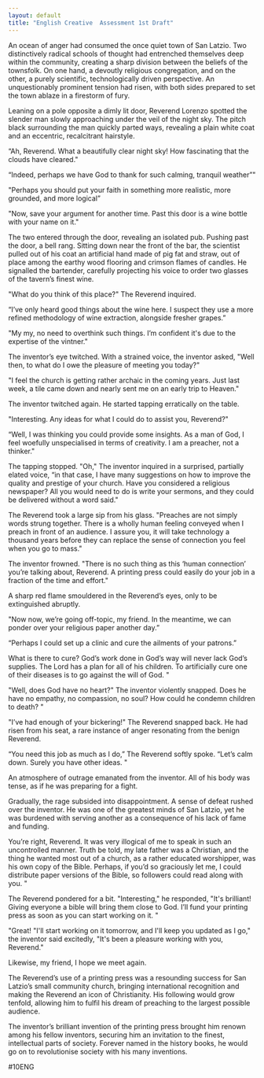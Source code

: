 ```yaml
---
layout: default
title: "English Creative  Assessment 1st Draft"
---
```


An ocean of anger had consumed the once quiet town of San Latzio. Two distinctively radical schools of thought had entrenched themselves deep within the community, creating a sharp division between the beliefs of the townsfolk. On one hand, a devoutly religious congregation, and on the other, a purely scientific, technologically driven perspective. An unquestionably prominent tension had risen, with both sides prepared to set the town ablaze in a firestorm of fury.

Leaning on a pole opposite a dimly lit door, Reverend Lorenzo spotted the slender man slowly approaching under the veil of the night sky. The pitch black surrounding the man quickly parted ways, revealing a plain white coat and an eccentric, recalcitrant hairstyle.

“Ah, Reverend. What a beautifully clear night sky! How fascinating that the clouds have cleared."

“Indeed, perhaps we have God to thank for such calming, tranquil weather”"

"Perhaps you should put your faith in something more realistic, more grounded, and more logical”

"Now, save your argument for another time. Past this door is a wine bottle with your name on it."

The two entered through the door, revealing an isolated pub. Pushing past the door, a bell rang. Sitting down near the front of the bar, the scientist pulled out of his coat an artificial hand made of pig fat and straw, out of place among the earthy wood flooring and crimson flames of candles. He signalled the bartender, carefully projecting his voice to order two glasses of the tavern’s finest wine.

"What do you think of this place?" The Reverend inquired.

“I’ve only heard good things about the wine here. I suspect they use a more refined methodology of wine extraction, alongside fresher grapes.”

"My my, no need to overthink such things. I’m confident it's due to the expertise of the vintner."

The inventor’s eye twitched. With a strained voice, the inventor asked, "Well then, to what do I owe the pleasure of meeting you today?"

"I feel the church is getting rather archaic in the coming years. Just last week, a tile came down and nearly sent me on an early trip to Heaven."

The inventor twitched again. He started tapping erratically on the table.

"Interesting. Any ideas for what I could do to assist you, Reverend?"

“Well, I was thinking you could provide some insights. As a man of God, I feel woefully unspecialised in terms of creativity. I am a preacher, not a thinker."

The tapping stopped. "Oh," The inventor inquired in a surprised, partially elated voice, “in that case, I have many suggestions on how to improve the quality and prestige of your church. Have you considered a religious newspaper? All you would need to do is write your sermons, and they could be delivered without a word said."

The Reverend took a large sip from his glass. "Preaches are not simply words strung together. There is a wholly human feeling conveyed when I preach in front of an audience. I assure you, it will take technology a thousand years before they can replace the sense of connection you feel when you go to mass."

The inventor frowned. "There is no such thing as this ‘human connection’ you’re talking about, Reverend. A printing press could easily do your job in a fraction of the time and effort."

A sharp red flame smouldered in the Reverend’s eyes, only to be extinguished abruptly.

"Now now, we’re going off-topic, my friend. In the meantime, we can ponder over your religious paper another day.”

“Perhaps I could set up a clinic and cure the ailments of your patrons.”

What is there to cure? God’s work done in God’s way will never lack God’s supplies. The Lord has a plan for all of his children. To artificially cure one of their diseases is to go against the will of God. "

"Well, does God have no heart?" The inventor violently snapped. Does he have no empathy, no compassion, no soul? How could he condemn children to death? "

"I’ve had enough of your bickering!" The Reverend snapped back. He had risen from his seat, a rare instance of anger resonating from the benign Reverend.

“You need this job as much as I do,” The Reverend softly spoke. “Let’s calm down. Surely you have other ideas. "

An atmosphere of outrage emanated from the inventor. All of his body was tense, as if he was preparing for a fight.

Gradually, the rage subsided into disappointment. A sense of defeat rushed over the inventor. He was one of the greatest minds of San Latzio, yet he was burdened with serving another as a consequence of his lack of fame and funding.

You’re right, Reverend. It was very illogical of me to speak in such an uncontrolled manner. Truth be told, my late father was a Christian, and the thing he wanted most out of a church, as a rather educated worshipper, was his own copy of the Bible. Perhaps, if you’d so graciously let me, I could distribute paper versions of the Bible, so followers could read along with you. "

The Reverend pondered for a bit. "Interesting," he responded, "It's brilliant! Giving everyone a bible will bring them close to God. I’ll fund your printing press as soon as you can start working on it. "

"Great! "I'll start working on it tomorrow, and I'll keep you updated as I go," the inventor said excitedly, "It's been a pleasure working with you, Reverend."

Likewise, my friend, I hope we meet again.

The Reverend’s use of a printing press was a resounding success for San Latzio’s small community church, bringing international recognition and making the Reverend an icon of Christianity. His following would grow tenfold, allowing him to fulfil his dream of preaching to the largest possible audience.

The inventor’s brilliant invention of the printing press brought him renown among his fellow inventors, securing him an invitation to the finest, intellectual parts of society. Forever named in the history books, he would go on to revolutionise society with his many inventions.

#10ENG 